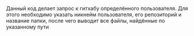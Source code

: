 Данный код делает запрос к гитхабу определённого пользователя.
Для этого необходимо указать никнейм пользователя, его репозиторий и название папки, после чего выводит все файлы, найдённые по указанному пути
